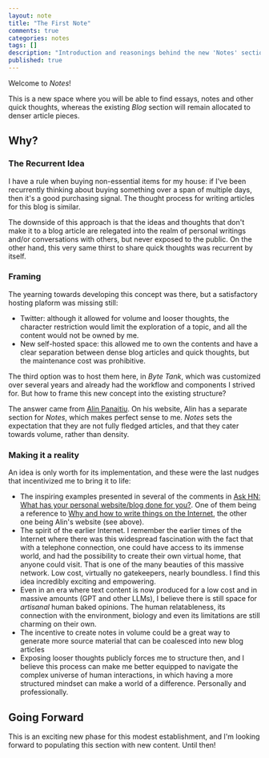 ```yaml
---
layout: note
title: "The First Note"
comments: true
categories: notes
tags: []
description: "Introduction and reasonings behind the new 'Notes' section"
published: true
---
```


Welcome to *Notes*!

This is a new space where you will be able to find essays, notes and other quick thoughts, whereas the existing *Blog* section will remain allocated to denser article pieces.

## Why?

### The Recurrent Idea

I have a rule when buying non-essential items for my house: if I've been recurrently thinking about buying something over a span of multiple days, then it's a good purchasing signal. The thought process for writing articles for this blog is similar.

The downside of this approach is that the ideas and thoughts that don't make it to a blog article are relegated into the realm of personal writings and/or conversations with others, but never exposed to the public. On the other hand, this very same thirst to share quick thoughts was recurrent by itself.

### Framing

The yearning towards developing this concept was there, but a satisfactory hosting plaform was missing still:

- Twitter: although it allowed for volume and looser thoughts, the character restriction would limit the exploration of a topic, and all the content would not be owned by me.
- New self-hosted space: this allowed me to own the contents and have a clear separation between dense blog articles and quick thoughts, but the maintenance cost was prohibitive.

The third option was to host them here, in *Byte Tank*, which was customized over several years and already had the workflow and components I strived for. But how to frame this new concept into the existing structure?

The answer came from [Alin Panaitiu](https://notes.alinpanaitiu.com/How%20I%20write%20this%20blog%20on%20my%20iPhone%20in%20a%20train). On his website, Alin has a separate section for *Notes*, which makes perfect sense to me. *Notes* sets the expectation that they are not fully fledged articles, and that they cater towards volume, rather than density.

### Making it a reality

An idea is only worth for its implementation, and these were the last nudges that incentivized me to bring it to life:

- The inspiring examples presented in several of the comments in [Ask HN: What has your personal website/blog done for you?](https://news.ycombinator.com/item?id=35164819). One of them being a reference to [Why and how to write things on the Internet](https://www.benkuhn.net/writing/), the other one being Alin's website (see above).
- The spirit of the earlier Internet. I remember the earlier times of the Internet where there was this widespread fascination with the fact that with a telephone connection, one could have access to its immense world, and had the possibility to create their own virtual home, that anyone could visit. That is one of the many beauties of this massive network. Low cost, virtually no gatekeepers, nearly boundless. I find this idea incredibly exciting and empowering.
- Even in an era where text content is now produced for a low cost and in massive amounts (GPT and other LLMs), I believe there is still space for *artisanal* human baked opinions. The human relatableness, its connection with the environment, biology and even its limitations are still charming on their own.
- The incentive to create notes in volume could be a great way to generate more source material that can be coalesced into new blog articles
- Exposing looser thoughts publicly forces me to structure then, and I believe this process can make me better equipped to navigate the complex universe of human interactions, in which having a more structured mindset can make a world of a difference. Personally and professionally.

## Going Forward

This is an exciting new phase for this modest establishment, and I'm looking forward to populating this section with new content. Until then!
